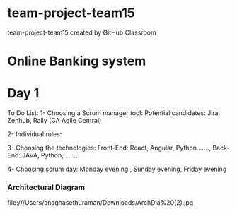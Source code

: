 # team-project-team15
team-project-team15 created by GitHub Classroom

# Online Banking system
# Day 1
To Do List:
1- Choosing a Scrum manager tool:
	Potential candidates: Jira, Zenhub, Rally (CA Agile Central)

2- Individual rules:

3- Choosing the technologies:
	Front-End: React, Angular, Python……., Back-End: JAVA, Python,.........

4- Choosing scrum day: Monday evening , Sunday evening, Friday evening



### Architectural Diagram
file:///Users/anaghasethuraman/Downloads/ArchDia%20(2).jpg




